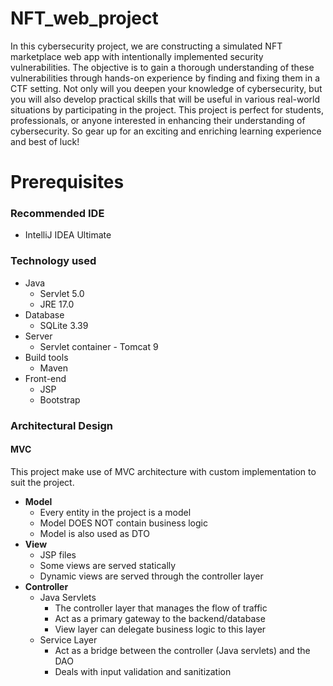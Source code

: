 # NFT_web_project
In this cybersecurity project, we are constructing a simulated NFT marketplace web app with intentionally implemented security vulnerabilities. The objective is to gain a thorough understanding of these vulnerabilities through hands-on experience by finding and fixing them in a CTF setting. Not only will you deepen your knowledge of cybersecurity, but you will also develop practical skills that will be useful in various real-world situations by participating in the project. This project is perfect for students, professionals, or anyone interested in enhancing their understanding of cybersecurity. So gear up for an exciting and enriching learning experience and best of luck!


# Prerequisites
### Recommended IDE
  - IntelliJ IDEA Ultimate

### Technology used
- Java 
  - Servlet 5.0
  - JRE 17.0
- Database
  - SQLite 3.39
- Server
  - Servlet container - Tomcat 9 
- Build tools
  - Maven
- Front-end
  - JSP
  - Bootstrap


### Architectural Design
#### MVC
This project make use of MVC architecture with custom implementation to suit the project.

- **Model**
  - Every entity in the project is a model
  - Model DOES NOT contain business logic
  - Model is also used as DTO
- **View**
  - JSP files
  - Some views are served statically
  - Dynamic views are served through the controller layer
- **Controller**
  - Java Servlets
    - The controller layer that manages the flow of traffic
    - Act as a primary gateway to the backend/database
    - View layer can delegate business logic to this layer
  - Service Layer
    - Act as a bridge between the controller (Java servlets) and the DAO
    - Deals with input validation and sanitization
